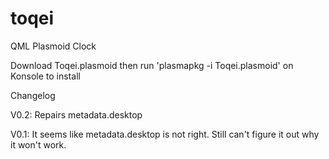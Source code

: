 toqei
=====

QML Plasmoid Clock

Download Toqei.plasmoid then run 'plasmapkg -i Toqei.plasmoid' on Konsole to install


Changelog

V0.2:
  Repairs metadata.desktop

V0.1:
  It seems like metadata.desktop is not right. Still can't figure it out why it won't work.
